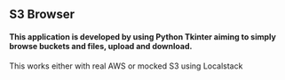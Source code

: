 ## **S3 Browser**

#### This application is developed by using Python Tkinter aiming to simply browse buckets and files, upload and download.
This works either with real AWS or mocked S3 using Localstack
